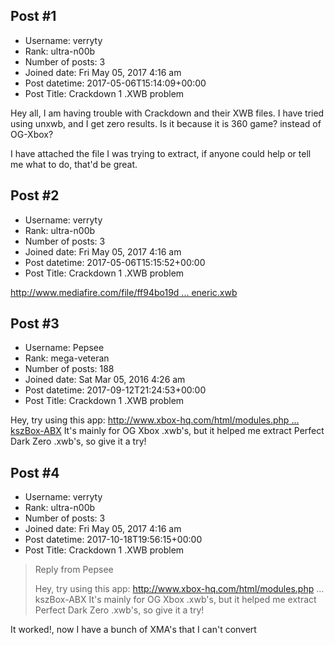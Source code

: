 ## Post #1
- Username: verryty
- Rank: ultra-n00b
- Number of posts: 3
- Joined date: Fri May 05, 2017 4:16 am
- Post datetime: 2017-05-06T15:14:09+00:00
- Post Title: Crackdown 1 .XWB problem

Hey all, I am having trouble with Crackdown and their XWB files. I have tried using unxwb, and I get zero results. Is it because it is 360 game? instead of OG-Xbox?

I have attached the file I was trying to extract, if anyone could help or tell me what to do, that'd be great.
## Post #2
- Username: verryty
- Rank: ultra-n00b
- Number of posts: 3
- Joined date: Fri May 05, 2017 4:16 am
- Post datetime: 2017-05-06T15:15:52+00:00
- Post Title: Crackdown 1 .XWB problem

[http://www.mediafire.com/file/ff94bo19d ... eneric.xwb](http://www.mediafire.com/file/ff94bo19d7n0k5m/V_Generic.xwb)
## Post #3
- Username: Pepsee
- Rank: mega-veteran
- Number of posts: 188
- Joined date: Sat Mar 05, 2016 4:26 am
- Post datetime: 2017-09-12T21:24:53+00:00
- Post Title: Crackdown 1 .XWB problem

Hey, try using this app: [http://www.xbox-hq.com/html/modules.php ... kszBox-ABX](http://www.xbox-hq.com/html/modules.php?name=Xbox_Homebrew&op=view&gid=366&title=EkszBox-ABX)
It's mainly for OG Xbox .xwb's, but it helped me extract Perfect Dark Zero .xwb's, so give it a try!
## Post #4
- Username: verryty
- Rank: ultra-n00b
- Number of posts: 3
- Joined date: Fri May 05, 2017 4:16 am
- Post datetime: 2017-10-18T19:56:15+00:00
- Post Title: Crackdown 1 .XWB problem

> Reply from Pepsee
>
> Hey, try using this app: http://www.xbox-hq.com/html/modules.php ... kszBox-ABX
It's mainly for OG Xbox .xwb's, but it helped me extract Perfect Dark Zero .xwb's, so give it a try!

It worked!, now I have a bunch of XMA's that I can't convert
